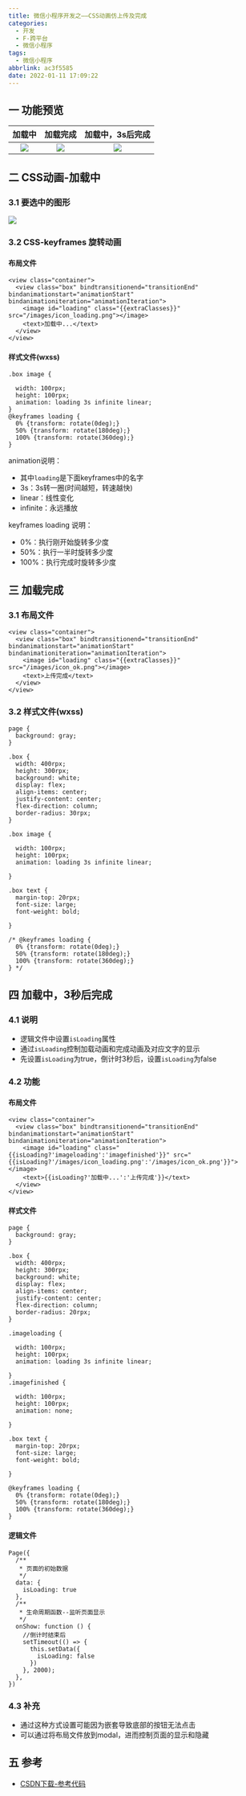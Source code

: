 ```yaml
---
title: 微信小程序开发之——CSS动画仿上传及完成
categories:
  - 开发
  - F-跨平台
  - 微信小程序
tags:
  - 微信小程序
abbrlink: ac3f5585
date: 2022-01-11 17:09:22
---
```

## 一 功能预览

| 加载中 | 加载完成 | 加载中，3s后完成 |
| :----: | :------: | :--------------: |
| ![][1] |  ![][2]  |      ![][3]      |

<!--more-->

## 二 CSS动画-加载中

### 3.1 要选中的图形
![][4]



### 3.2 CSS-keyframes 旋转动画

#### 布局文件

```
<view class="container">
  <view class="box" bindtransitionend="transitionEnd" bindanimationstart="animationStart" bindanimationiteration="animationIteration">
    <image id="loading" class="{{extraClasses}}" src="/images/icon_loading.png"></image>
    <text>加载中...</text>
  </view>
</view>
```

#### 样式文件(wxss)

```
.box image {

  width: 100rpx;
  height: 100rpx;
  animation: loading 3s infinite linear;
}
@keyframes loading {
  0% {transform: rotate(0deg);}
  50% {transform: rotate(180deg);}
  100% {transform: rotate(360deg);}
}
```

animation说明：

* 其中`loading`是下面keyframes中的名字 
* 3s：3s转一圈(时间越短，转速越快)
* linear：线性变化
* infinite：永远播放

keyframes loading 说明：

* 0%：执行刚开始旋转多少度
* 50%：执行一半时旋转多少度
* 100%：执行完成时旋转多少度

## 三 加载完成

### 3.1 布局文件

```
<view class="container">
  <view class="box" bindtransitionend="transitionEnd" bindanimationstart="animationStart" bindanimationiteration="animationIteration">
    <image id="loading" class="{{extraClasses}}" src="/images/icon_ok.png"></image>
    <text>上传完成</text>
  </view>
</view>
```

### 3.2 样式文件(wxss)

```
page {
  background: gray;
}

.box {
  width: 400rpx;
  height: 300rpx;
  background: white;
  display: flex;
  align-items: center;
  justify-content: center;
  flex-direction: column;
  border-radius: 30rpx;
}

.box image {

  width: 100rpx;
  height: 100rpx;
  animation: loading 3s infinite linear;

}

.box text {
  margin-top: 20rpx;
  font-size: large;
  font-weight: bold;

}

/* @keyframes loading {
  0% {transform: rotate(0deg);}
  50% {transform: rotate(180deg);}
  100% {transform: rotate(360deg);}
} */
```

## 四 加载中，3秒后完成

### 4.1 说明

* 逻辑文件中设置`isLoading`属性
* 通过`isLoading`控制加载动画和完成动画及对应文字的显示
* 先设置`isLoading`为true，倒计时3秒后，设置`isLoading`为false

### 4.2 功能

#### 布局文件

```
<view class="container">
  <view class="box" bindtransitionend="transitionEnd" bindanimationstart="animationStart" bindanimationiteration="animationIteration">
    <image id="loading" class="{{isLoading?'imageloading':'imagefinished'}}" src="{{isLoading?'/images/icon_loading.png':'/images/icon_ok.png'}}"></image>
    <text>{{isLoading?'加载中...':'上传完成'}}</text>
  </view>
</view>
```

#### 样式文件

```
page {
  background: gray;
}

.box {
  width: 400rpx;
  height: 300rpx;
  background: white;
  display: flex;
  align-items: center;
  justify-content: center;
  flex-direction: column;
  border-radius: 20rpx;
}

.imageloading {

  width: 100rpx;
  height: 100rpx;
  animation: loading 3s infinite linear;

}
.imagefinished {

  width: 100rpx;
  height: 100rpx;
  animation: none;

}

.box text {
  margin-top: 20rpx;
  font-size: large;
  font-weight: bold;

}

@keyframes loading {
  0% {transform: rotate(0deg);}
  50% {transform: rotate(180deg);}
  100% {transform: rotate(360deg);}
}
```

#### 逻辑文件

```
Page({
  /**
   * 页面的初始数据
   */
  data: {
    isLoading: true
  },
  /**
   * 生命周期函数--监听页面显示
   */
  onShow: function () {
    //倒计时结束后
    setTimeout(() => {
      this.setData({
        isLoading: false
      })
    }, 2000);
  },
})
```

### 4.3 补充

* 通过这种方式设置可能因为嵌套导致底部的按钮无法点击
* 可以通过将布局文件放到modal，进而控制页面的显示和隐藏

## 五 参考

* [CSDN下载-参考代码](https://download.csdn.net/download/Calvin_zhou/75409272)




[1]:https://cdn.staticaly.com/gh/PGzxc/CDN/master/blog-wechat/wechat-css-animal-loading.gif
[2]:https://cdn.staticaly.com/gh/PGzxc/CDN/master/blog-wechat/wechat-css-animal-finished.gif
[3]:https://cdn.staticaly.com/gh/PGzxc/CDN/master/blog-wechat/wechat-css-animal-loadingfinished.gif
[4]:https://cdn.staticaly.com/gh/PGzxc/CDN/master/blog-wechat/weichat-css-animal-icon-loading.png

